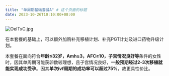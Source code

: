 ```yaml
---
title: "单周期基础套餐A" # 这个页面的标题
date: 2023-10-26T10:10:00+08:00
---
```


![OelTxC.jpg](https://ooo.0x0.ooo/2023/11/17/OelTxC.jpg)

在本套餐的基础上，可以额外加购补充移植计划、补充PGT计划及进口药物升级计划。

本套餐在面向符合**年龄≤32岁，Amh≥3，AFC≥10，子宫情况良好等**条件的女性时，因其单周期可能获卵数较理想，且子宫情况良好，**一般预期经过2-3次移植就能实现成功受孕**。因其**单次ivf周期的成功率可以超过75%**，故更具性价比。